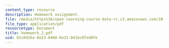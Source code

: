 ```yaml
---
content_type: resource
description: Homework assignment.
file: /media/https%3A/open-learning-course-data-rc.s3.amazonaws.com/10-490-integrated-chemical-engineering-i-fall-2006/92c0426a8e2304606e31041bc8fed0fe_homework_2.pdf
file_type: application/pdf
resourcetype: Document
title: homework_2.pdf
uid: 92c0426a-8e23-0460-6e31-041bc8fed0fe
---
```

